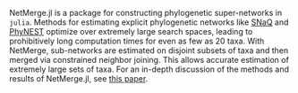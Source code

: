NetMerge.jl is a package for constructing phylogenetic super-networks in `julia`. Methods for estimating explicit phylogenetic networks like [SNaQ](https://crsl4.github.io/PhyloNetworks.jl/latest/man/snaq_plot/#Network-Estimation) and [PhyNEST](https://github.com/sungsik-kong/PhyNEST.jl) optimize over extremely large search spaces, leading to prohibitively long computation times for even as few as 20 taxa. With NetMerge, sub-networks are estimated on disjoint subsets of taxa and then merged via constrained neighbor joining. This allows accurate estimation of extremely large sets of taxa. For an in-depth discussion of the methods and results of NetMerge.jl, see [this paper](NEEDS-A-LINK).